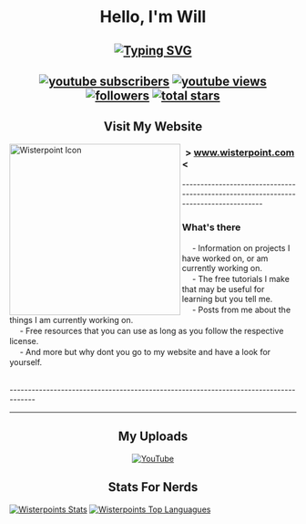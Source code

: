 <h1 align="center">Hello, I'm Will</h1>

<h2 align="center"><a href="https://git.io/typing-svg"><img src="https://readme-typing-svg.demolab.com?font=Roboto&size=18&duration=5000&pause=100&color=FFFFFF&center=true&vCenter=true&random=false&width=435&lines=Creator+of+Janky+Things;Aka.+Wisterpoint" alt="Typing SVG" /></a></h2>

  <h2 align="center">
    <a href="https://www.youtube.com/@Wisterpoint">
      <img alt="youtube subscribers" title="YouTube Subs" src="https://custom-icon-badges.demolab.com/youtube/channel/subscribers/UCLu58Tmw8LV5YnNX9WxKbbw?color=FF3131&label=SUBSCRIBERS&logo=video&logoColor=white&style=for-the-badge&labelColor=C62828"/></a>
    <a href="https://www.youtube.com/@Wisterpoint">
      <img alt="youtube views" title="YouTube Views" src="https://custom-icon-badges.demolab.com/youtube/channel/views/UCLu58Tmw8LV5YnNX9WxKbbw?color=737373&logo=eye&logoColor=white&style=for-the-badge&labelColor=545454"/></a>
    <a href="https://github.com/Wisterpoint?tab=followers">
      <img alt="followers" title="Follow my Github" src="https://custom-icon-badges.demolab.com/github/followers/Wisterpoint?color=902BB4&labelColor=520F6B&style=for-the-badge&logo=person-add&label=Follow&logoColor=white"/></a>
    <a href="https://github.com/Wisterpoint?tab=repositories&sort=stargazers">
      <img alt="total stars" title="Total stars on GitHub" src="https://custom-icon-badges.demolab.com/github/stars/Wisterpoint?color=D1912F&style=for-the-badge&labelColor=AF7823&logo=star"/></a>
  </h2>


<h2 align="center">Visit My Website</h2>

  <a href="https://www.wisterpoint.com"><img align="left" alt="Wisterpoint Icon" width="300px" src="https://avatars.githubusercontent.com/u/162366085"/></a>
  <h3><strong> > <a href="https://www.wisterpoint.com">www.wisterpoint.com</a> <</strong></h3>
  <p>------------------------------------------------------------------------------------</p>
<h3>What's there</h3>
<p>
  　 - Information on projects I have worked on, or am currently working on.
  <br>　 - The free tutorials I make that may be useful for learning but you tell me.
  <br>　 - Posts from me about the things I am currently working on.
  <br>　 - Free resources that you can use as long as you follow the respective license.
  <br>　 - And more but why dont you go to my website and have a look for yourself.
  <br> 
</p>
<p>-------------------------------------------------------------------------------------</p>
    
<hr>

<h2 align="center">My Uploads</h2>

<!-- BEGIN YOUTUBE-CARDS -->

<!-- END YOUTUBE-CARDS -->
<p align="center"><a href="https://www.youtube.com/@Wisterpoint"><img alt="YouTube" title="YouTube" src="https://custom-icon-badges.demolab.com/badge/youtube-red.svg?logo=youtube&logoSource=feather"/></a></p>

<h2 align="center">Stats For Nerds</h2>
<!--<details>-->
<!--<summary>Show/Hide</summary>-->
<a href="https://github.com/anuraghazra/github-readme-stats"><img alt="Wisterpoints Stats" src="https://github-readme-stats.vercel.app/api?username=Wisterpoint&show_icons=true%&hide_border=true&hide_rank=true&theme=midnight-purple&card_width=420"/></a>
<a href="https://github.com/anuraghazra/github-readme-stats"><img alt="Wisterpoints Top Languagues" src="https://github-readme-stats.vercel.app/api/top-langs/?username=Wisterpoint&layout=compact&hide_border=true&theme=midnight-purple&card_width=420"/></a>

<!--</details>-->